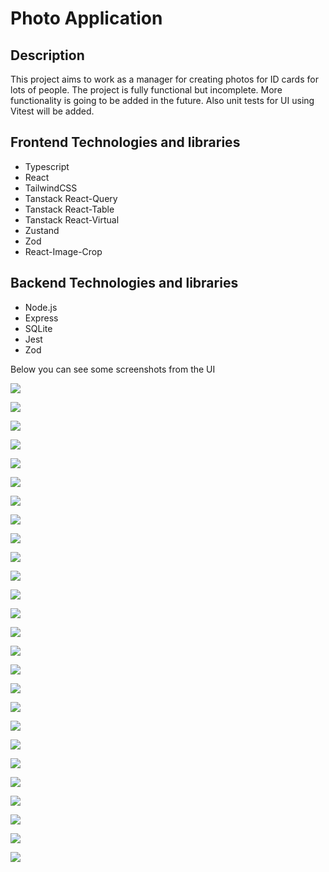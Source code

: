 # Photo Application

## Description

This project aims to work as a manager for creating photos for ID cards for lots of people. The project is fully functional but incomplete. More functionality is going to be added in the future. Also unit tests for UI using Vitest will be added.

## Frontend Technologies and libraries

- Typescript
- React
- TailwindCSS
- Tanstack React-Query
- Tanstack React-Table
- Tanstack React-Virtual
- Zustand
- Zod
- React-Image-Crop

## Backend Technologies and libraries

- Node.js
- Express
- SQLite
- Jest
- Zod

Below you can see some screenshots from the UI

![](./ui-photos/1.png)

![](./ui-photos/2.png)

![](./ui-photos/3.png)

![](./ui-photos/4.png)

![](./ui-photos/5.png)

![](./ui-photos/6.png)

![](./ui-photos/7.png)

![](./ui-photos/8.png)

![](./ui-photos/9.png)

![](./ui-photos/10.png)

![](./ui-photos/11.png)

![](./ui-photos/12.png)

![](./ui-photos/13.png)

![](./ui-photos/14.png)

![](./ui-photos/15.png)

![](./ui-photos/16.png)

![](./ui-photos/17.png)

![](./ui-photos/18.png)

![](./ui-photos/19.png)

![](./ui-photos/20.png)

![](./ui-photos/21.png)

![](./ui-photos/22.png)

![](./ui-photos/23.png)

![](./ui-photos/24.png)

![](./ui-photos/25.png)

![](./ui-photos/26.png)
